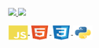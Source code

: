  <div>
  <a href="https://github.com/"MoisesAparecido>
  <img height="180em" src="https://github-readme-stats.vercel.app/api?username=MoisesAparecido&show_icons=true&theme=react"/>
  <img height="180em" src="https://github-readme-stats.vercel.app/api/top-langs/?username=MoisesAparecido&layout=compact&theme=react"/>
<div>

<div style="display: inline_block"><br>
   <img align="center" alt="Rafa-Js" height="30" width="40" src="https://raw.githubusercontent.com/devicons/devicon/master/icons/javascript/javascript-plain.svg">
  <img align="center" alt="Rafa-HTML" height="30" width="40" src="https://raw.githubusercontent.com/devicons/devicon/master/icons/html5/html5-original.svg">
  <img align="center" alt="Rafa-CSS" height="30" width="40" src="https://raw.githubusercontent.com/devicons/devicon/master/icons/css3/css3-original.svg">
  <img align="center" alt="Rafa-Python" height="30" width="40" src="https://raw.githubusercontent.com/devicons/devicon/master/icons/python/python-original.svg">
</div>
